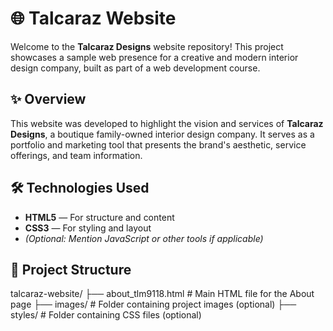 # 🌐 Talcaraz Website

Welcome to the **Talcaraz Designs** website repository! This project showcases a sample web presence for a creative and modern interior design company, built as part of a web development course.

## ✨ Overview

This website was developed to highlight the vision and services of **Talcaraz Designs**, a boutique family-owned interior design company. It serves as a portfolio and marketing tool that presents the brand's aesthetic, service offerings, and team information.

## 🛠️ Technologies Used

- **HTML5** — For structure and content  
- **CSS3** — For styling and layout  
- *(Optional: Mention JavaScript or other tools if applicable)*

## 📁 Project Structure

talcaraz-website/
├── about_tlm9118.html        # Main HTML file for the About page
├── images/                   # Folder containing project images (optional)
├── styles/                   # Folder containing CSS files (optional)
